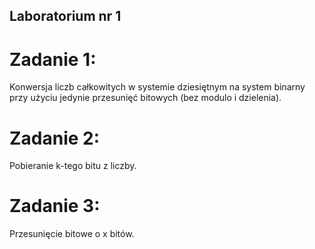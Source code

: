 ## Laboratorium nr 1
# Zadanie 1:
Konwersja liczb całkowitych w systemie dziesiętnym na system binarny przy użyciu jedynie przesunięć bitowych (bez modulo i dzielenia).
# Zadanie 2:
Pobieranie k-tego bitu z liczby.
# Zadanie 3:
Przesunięcie bitowe o x bitów.